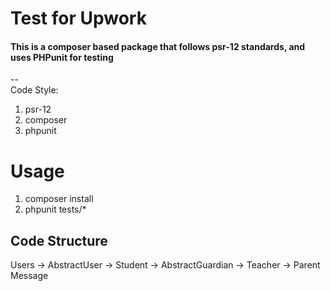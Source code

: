 # Test for Upwork

#### This is a composer based package that follows psr-12 standards, and uses PHPunit for testing

--  
Code Style:
1. psr-12
2. composer
3. phpunit

# Usage

1. composer install
2. phpunit tests/*

## Code Structure

Users
    -> AbstractUser
        -> Student
        -> AbstractGuardian
            -> Teacher
            -> Parent
Message

